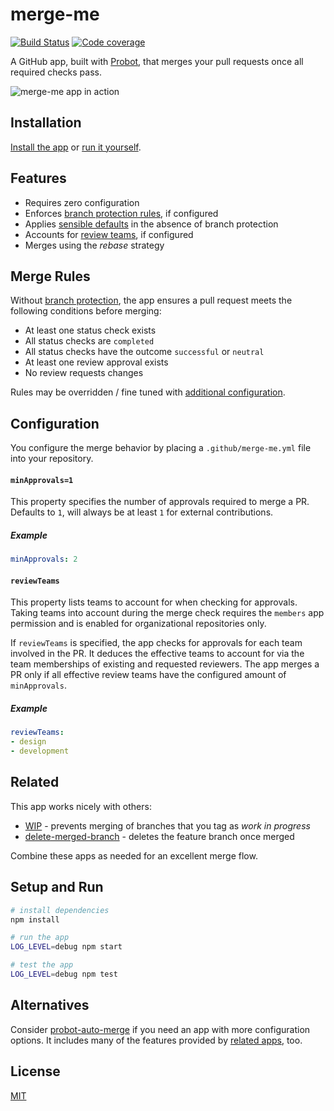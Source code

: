 # merge-me

[![Build Status](https://travis-ci.com/nikku/merge-me.svg?branch=master)](https://travis-ci.com/nikku/merge-me)
[![Code coverage](https://img.shields.io/codecov/c/github/nikku/merge-me.svg)](https://codecov.io/gh/nikku/merge-me)

A GitHub app, built with [Probot](https://probot.github.io), that merges your pull requests once all required checks pass.

![merge-me app in action](./docs/screenshot.png)


## Installation

[Install the app](https://github.com/apps/merge-me) or [run it yourself](#setup-and-run).


## Features

* Requires zero configuration
* Enforces [branch protection rules](https://help.github.com/articles/about-protected-branches/), if configured
* Applies [sensible defaults](#merge-rules) in the absence of branch protection
* Accounts for [review teams](#reviewteams), if configured
* Merges using the _rebase_ strategy


## Merge Rules

Without [branch protection](https://help.github.com/articles/about-protected-branches/), the app ensures a pull request meets the following conditions before merging:

* At least one status check exists
* All status checks are `completed`
* All status checks have the outcome `successful` or `neutral`
* At least one review approval exists
* No review requests changes

Rules may be overridden / fine tuned with [additional configuration](#configuration).


## Configuration

You configure the merge behavior by placing a `.github/merge-me.yml` file into your repository.

#### `minApprovals=1`

This property specifies the number of approvals required to merge a PR. Defaults to `1`, will always be at least `1` for external contributions.

##### Example

```yml
minApprovals: 2
```

#### `reviewTeams`

This property lists teams to account for when checking for approvals. Taking teams into account during the merge check requires the `members` app permission and is enabled for organizational repositories only.

If `reviewTeams` is specified, the app checks for approvals for each team involved in the PR. It deduces the effective teams to account for via the team memberships of existing and requested reviewers. The app merges a PR only if all effective review teams have the configured amount of `minApprovals`.

##### Example

```yml
reviewTeams:
- design
- development
```


## Related

This app works nicely with others:

* [WIP](https://github.com/apps/wip) - prevents merging of branches that you tag as _work in progress_
* [delete-merged-branch](https://github.com/apps/delete-merged-branch) - deletes the feature branch once merged

Combine these apps as needed for an excellent merge flow.


## Setup and Run

```sh
# install dependencies
npm install

# run the app
LOG_LEVEL=debug npm start

# test the app
LOG_LEVEL=debug npm test
```


## Alternatives

Consider [probot-auto-merge](https://github.com/bobvanderlinden/probot-auto-merge) if you need an app with more configuration options. It includes many of the features provided by [related apps](#related), too.


## License

[MIT](LICENSE)
